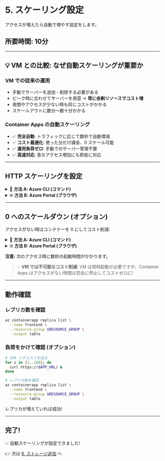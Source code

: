 # 5. スケーリング設定

アクセスが増えたら自動で増やす設定をします。

## 所要時間: 10分

---

## 💡 VM との比較: なぜ自動スケーリングが重要か

### VM での従来の運用
- 手動でサーバーを追加・削除する必要がある
- ピーク時に合わせてサーバーを用意 → **常に余剰リソースでコスト増**
- 夜間やアクセスが少ない時も同じコストがかかる
- スケールアウトに数分～数十分かかる

### Container Apps の自動スケーリング
- ✅ **完全自動**: トラフィックに応じて数秒で自動増減
- ✅ **コスト最適化**: 使った分だけ課金、0 スケール可能
- ✅ **運用負荷ゼロ**: 手動でのサーバー管理不要
- ✅ **高速対応**: 急なアクセス増加にも即座に対応

---

## HTTP スケーリングを設定

<details>
<summary>📘 <b>方法 A: Azure CLI (コマンド)</b></summary>

リクエストが増えると自動的にコンテナーが増えます。

```bash
az containerapp update \
  --name frontend \
  --resource-group $RESOURCE_GROUP \
  --min-replicas 1 \
  --max-replicas 10 \
  --scale-rule-name http-rule \
  --scale-rule-type http \
  --scale-rule-http-concurrency 50
```

**これで:**
- 最小 1 個のコンテナー
- 最大 10 個まで増える
- 50 リクエスト/個を超えると新しいコンテナーが起動

</details>

<details>
<summary>🌐 <b>方法 B: Azure Portal (ブラウザ)</b></summary>

1. [Azure Portal](https://portal.azure.com/) で Container App `frontend` を開く
2. 左メニュー「スケールとレプリカ」をクリック
3. 「編集とデプロイ」→「リビジョンの新規作成」
4. 「スケール」タブ:
   - **最小レプリカ数**: `1`
   - **最大レプリカ数**: `10`
5. 「スケール ルールの追加」:
   - **ルール名**: `http-rule`
   - **タイプ**: `HTTP スケーリング`
   - **同時要求数**: `50`
6. 「作成」をクリック

</details>

---

## 0 へのスケールダウン (オプション)

アクセスがない時はコンテナーを 0 にしてコスト削減:

<details>
<summary>📘 <b>方法 A: Azure CLI (コマンド)</b></summary>

```bash
az containerapp update \
  --name frontend \
  --resource-group $RESOURCE_GROUP \
  --min-replicas 0
```

</details>

<details>
<summary>🌐 <b>方法 B: Azure Portal (ブラウザ)</b></summary>

1. Container App を開く
2. 「スケールとレプリカ」→「編集とデプロイ」
3. 「スケール」タブで **最小レプリカ数** を `0` に変更
4. 「作成」

</details>

**注意:** 次のアクセス時に数秒の起動時間がかかります。

> 💡 **VM では不可能なコスト削減**: VM は常時起動が必要ですが、Container Apps はアクセスがない時間は完全に停止してコストゼロに!

---

## 動作確認

### レプリカ数を確認

```bash
az containerapp replica list \
  --name frontend \
  --resource-group $RESOURCE_GROUP \
  --output table
```

### 負荷をかけて確認 (オプション)

```bash
# 100 リクエストを送る
for i in {1..100}; do
  curl https://$APP_URL/ &
done

# レプリカ数を確認
az containerapp replica list \
  --name frontend \
  --resource-group $RESOURCE_GROUP \
  --output table
```

レプリカが増えていれば成功!

---

## 完了!

✅ 自動スケーリングが設定できました!

👉 次は [6. ストレージ追加](./06-storage.md) へ
